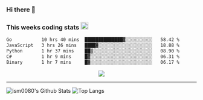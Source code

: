 ### Hi there 👋

<!--START_SECTION:giphy-->
<!--END_SECTION:giphy-->

### This weeks coding stats <img src="https://media1.giphy.com/media/LmNwrBhejkK9EFP504/giphy.gif?cid=ecf05e4723nsktnyyj53u162g7cy5rjqfg6gz06kxdg5y55g&rid=giphy.gif" width="20" height="20" />
<!--START_SECTION:waka-->

```txt
Go           10 hrs 40 mins  ██████████████▓░░░░░░░░░░   58.42 %
JavaScript   3 hrs 26 mins   ████▓░░░░░░░░░░░░░░░░░░░░   18.88 %
Python       1 hr 37 mins    ██▒░░░░░░░░░░░░░░░░░░░░░░   08.90 %
C#           1 hr 9 mins     █▓░░░░░░░░░░░░░░░░░░░░░░░   06.31 %
Binary       1 hr 7 mins     █▓░░░░░░░░░░░░░░░░░░░░░░░   06.17 %
```

<!--END_SECTION:waka-->

<!--START_SECTION:comicstrip-->
<p align="center">
 <a href="https://xkcd.com/">
 <img src="https://imgs.xkcd.com/comics/marshmallow.png" />
</a>
</p>
<!--END_SECTION:comicstrip-->

---

![ism0080's Github Stats](https://github-readme-stats.vercel.app/api?username=ism0080&show_icons=true%hide_border=true&hide=issues)
![Top Langs](https://github-readme-stats.vercel.app/api/top-langs/?username=ism0080&layout=compact)

<!--
**ism0080/ism0080** is a ✨ _special_ ✨ repository because its `README.md` (this file) appears on your GitHub profile.

Here are some ideas to get you started:

- 🔭 I’m currently working on ...
- 🌱 I’m currently learning ...
- 👯 I’m looking to collaborate on ...
- 🤔 I’m looking for help with ...
- 💬 Ask me about ...
- 📫 How to reach me: ...
- 😄 Pronouns: ...
- ⚡ Fun fact: ...
-->
